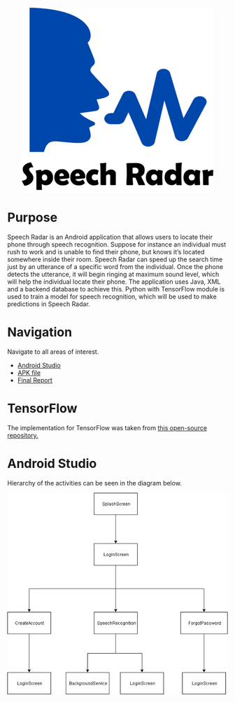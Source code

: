 <p align="center">
 <img src="https://github.com/ish2nv/Computing-Project/blob/master/Logo/speech%20radar%20entire%20logo.png">
</p>

# Purpose

Speech Radar is an Android application that allows users to locate their phone through speech recognition. Suppose for instance an individual must rush to work and is unable to find their phone, but knows it’s located somewhere inside their room. Speech Radar can speed up the search time just by an utterance of a specific word from the individual. Once the phone detects the utterance, it will begin ringing at maximum sound level, which will help the individual locate their phone. The application uses Java, XML and a backend database to achieve this. Python with TensorFlow module is used to train a model for speech recognition, which will be used to make predictions in Speech Radar. 

# Navigation

Navigate to all areas of interest. 

<ul>
  <li><a href="https://github.com/ish2nv/Computing-Project/tree/master/Speech%20Radar/speechradar">Android Studio</a></li>
  <li><a href="https://github.com/ish2nv/Computing-Project/tree/master/Unreleased%20apk">APK file</a></li>
  <li><a href="https://github.com/ish2nv/Computing-Project/tree/master/Final%20Report">Final Report</a></li>
</ul>

# TensorFlow

The implementation for TensorFlow was taken from <a href = "https://github.com/tensorflow/tensorflow/tree/master/tensorflow/examples/speech_commands">this open-source repository.</a>


# Android Studio

Hierarchy of the activities can be seen in the diagram below. 
<p align="center">
 <img src="https://github.com/ish2nv/Computing-Project/blob/master/UML-diagram/png/hierarchy%20diagram.png">
</p>
